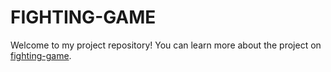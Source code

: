 # FIGHTING-GAME
Welcome to my project repository! You can learn more about the project on [fighting-game](https://ib-fighting-game.netlify.app/).
